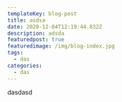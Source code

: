 ```yaml
---
templateKey: blog-post
title: asdsa
date: 2020-12-04T12:19:44.832Z
description: adsda
featuredpost: true
featuredimage: /img/blog-index.jpg
tags:
  - das
categories:
  - das
---
```

dasdasd